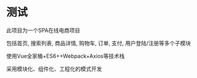 # 测试



 此项目为一个SPA在线电商项目

 包括首页, 搜索列表, 商品详情, 购物车, 订单, 支付, 用户登陆/注册等多个子模块

 使用Vue全家桶+ES6++Webpack+Axios等技术栈

 采用模块化、组件化、工程化的模式开发
